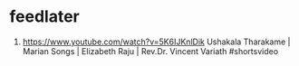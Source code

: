 # feedlater
1. https://www.youtube.com/watch?v=5K6IJKnlDik  Ushakala Tharakame | Marian Songs | Elizabeth Raju | Rev.Dr. Vincent Variath #shortsvideo

